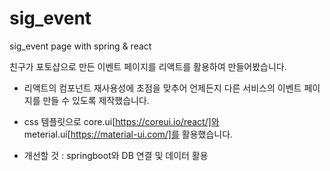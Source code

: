 # sig_event
sig_event page with spring &amp; react


친구가 포토샵으로 만든 이벤트 페이지를 리액트를 활용하여 만들어봤습니다.

- 리액트의 컴포넌트 재사용성에 초점을 맞추어 언제든지 다른 서비스의 이벤트 페이지를 만들 수 있도록 제작했습니다.
- css 템플릿으로 core.ui[https://coreui.io/react/]와 meterial.ui[https://material-ui.com/]를 활용했습니다.  

- 개선할 것 : springboot와 DB 연결 및 데이터 활용
